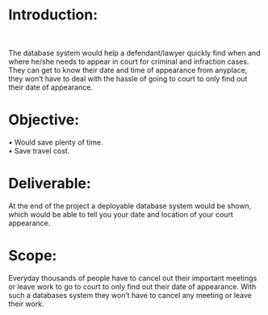 <h1>Introduction:</h1> <br>
<p>The database system would help a defendant/lawyer quickly find when and where he/she needs to appear in court for criminal and infraction cases. They can get to know their date and time of appearance from anyplace, they won’t have to deal with the hassle of going to court to only find out their date of appearance.<p>
<h1>Objective:</h1>
<p>•	Would save plenty of time. <br>
•	Save travel cost.</p>
<h1>Deliverable:</h1>
<p>At the end of the project a deployable database system would be shown, which would be able to tell you your date and location of your court appearance.</p>
<h1>Scope:</h1> 
<p>Everyday thousands of people have to cancel out their important meetings or leave work to go to court to only find out their date of appearance. With such a databases system they won’t have to cancel any meeting or leave their work.</p>
